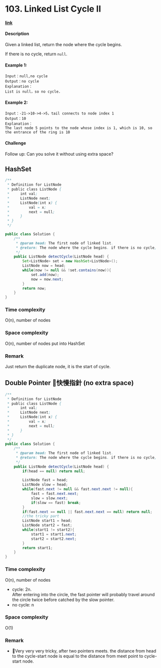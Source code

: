 # 103. Linked List Cycle II

#### [link](https://www.lintcode.com/problem/linked-list-cycle-ii/description/)

#### Description
Given a linked list, return the node where the cycle begins.

If there is no cycle, return `null`.

#### Example 1:
```
Input：null,no cycle
Output：no cycle
Explanation：
List is null，so no cycle.
```
#### Example 2:
```
Input：-21->10->4->5，tail connects to node index 1
Output：10
Explanation：
The last node 5 points to the node whose index is 1, which is 10, so the entrance of the ring is 10
```

#### Challenge
Follow up:
Can you solve it without using extra space?

## HashSet
```java
/**
 * Definition for ListNode
 * public class ListNode {
 *     int val;
 *     ListNode next;
 *     ListNode(int x) {
 *         val = x;
 *         next = null;
 *     }
 * }
 */

public class Solution {
    /**
     * @param head: The first node of linked list.
     * @return: The node where the cycle begins. if there is no cycle, return null
     */
    public ListNode detectCycle(ListNode head) {
        Set<ListNode> set = new HashSet<ListNode>();
        ListNode now = head;
        while(now != null && !set.contains(now)){
            set.add(now);
            now = now.next;
        }
        return now;
    }
}
```
### Time complexity
O(n), number of nodes
### Space complexity
O(n), number of nodes put into HashSet
### Remark
Just return the duplicate node, it is the start of cycle.

## Double Pointer 快慢指針 (no extra space)
```java
/**
 * Definition for ListNode
 * public class ListNode {
 *     int val;
 *     ListNode next;
 *     ListNode(int x) {
 *         val = x;
 *         next = null;
 *     }
 * }
 */
public class Solution {
    /**
     * @param head: The first node of linked list.
     * @return: The node where the cycle begins. if there is no cycle, return null
     */
    public ListNode detectCycle(ListNode head) {
        if(head == null) return null;
        
        ListNode fast = head;
        ListNode slow = head;
        while(fast.next != null && fast.next.next != null){
            fast = fast.next.next;
            slow = slow.next;
            if(slow == fast) break;
        }
        if(fast.next == null || fast.next.next == null) return null;
        //the tricky part
        ListNode start1 = head;
        ListNode start2 = fast;
        while(start1 != start2){
            start1 = start1.next;
            start2 = start2.next;
        }
        return start1;
    }
}
```
### Time complexity
O(n), number of nodes
* cycle: 2n.\
After entering into the circle, the fast pointer will probably travel around the circle twice before catched by the slow pointer.
* no cycle: n
### Space complexity
O(1)

### Remark
* Very very very tricky, after two pointers meets. the distance from head to the cycle-start node is equal to the distance from meet point to cycle-start node.